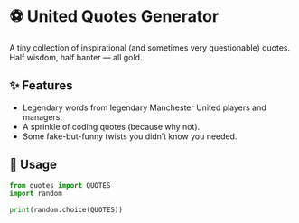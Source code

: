 # ⚽ United Quotes Generator  

A tiny collection of inspirational (and sometimes very questionable) quotes.  
Half wisdom, half banter — all gold.  

## ✨ Features
- Legendary words from legendary Manchester United players and managers.
- A sprinkle of coding quotes (because why not).
- Some fake-but-funny twists you didn’t know you needed.

## 📝 Usage
```python
from quotes import QUOTES
import random

print(random.choice(QUOTES))
```



